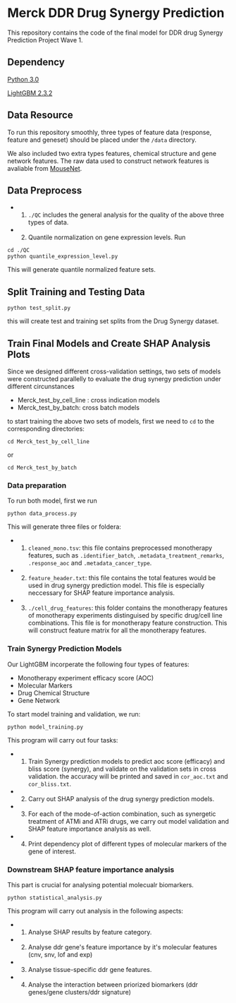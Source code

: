 # Merck DDR Drug Synergy Prediction

This repository contains the code of the final model for DDR drug Synergy Prediction Project Wave 1. 

## Dependency

[Python 3.0](https://www.python.org/download/releases/3.0/)

[LightGBM 2.3.2](https://lightgbm.readthedocs.io/en/latest/index.html)

## Data Resource

To run this repository smoothly, three types of feature data (response, feature and geneset) should be placed under the `/data` directory.  

We also included two extra types features, chemical structure and gene network features. The raw data used to construct network features is avaliable from [MouseNet](http://fntm.princeton.edu). 

## Data Preprocess

* 1. `./QC` includes the general analysis for the quality of the above three types of data.
* 2. Quantile normalization on gene expression levels. Run 
```
cd ./QC
python quantile_expression_level.py
```
This will generate quantile normalized feature sets.

## Split Training and Testing Data

```
python test_split.py
```
this will create test and training set splits from the Drug Synergy dataset.

## Train Final Models and Create SHAP Analysis Plots

Since we designed different cross-validation settings, two sets of models were constructed parallelly to evaluate the drug synergy prediction under different circunstances

* Merck_test_by_cell_line : cross indication models
* Merck_test_by_batch: cross batch models

to start training the above two sets of models, first we need to `cd` to the corresponding directories:
```
cd Merck_test_by_cell_line
``` 
or
```
cd Merck_test_by_batch
```

### Data preparation

To run both model, first we run

```
python data_process.py
```
This will generate three files or foldera:

* 1. `cleaned_mono.tsv`: this file contains preprocessed monotherapy features, such as `.identifier_batch`, `.metadata_treatment_remarks`, `.response_aoc` and `.metadata_cancer_type`.

* 2. `feature_header.txt`: this file contains the total features would be used in drug synergy prediction model. This file is especially neccessary for SHAP feature importance analysis.

* 3. `./cell_drug_features`: this folder contains the monotherapy features of monotherapy experiments distinguised by specific drug/cell line combinations. This file is for monotherapy feature construction.
This will construct feature matrix for all the monotherapy features.

### Train Synergy Prediction Models

Our LightGBM incorperate the following four types of features:
* Monotherapy experiment efficacy score (AOC)
* Molecular Markers
* Drug Chemical Structure
* Gene Network

To start model training and validation, we run:

```
python model_training.py
```

This program will carry out four tasks: 
* 1. Train Synergy prediction models to predict aoc score (efficacy) and bliss score (synergy), and validate on the validation sets in cross validation. the accuracy will be printed and saved in `cor_aoc.txt` and `cor_bliss.txt`.
* 2. Carry out SHAP analysis of the drug synergy prediction models.
* 3. For each of the mode-of-action combination, such as synergetic treatment of ATMi and ATRi drugs, we carry out model validation and SHAP feature importance analysis as well.
* 4. Print dependency plot of different types of molecular markers of the gene of interest.

### Downstream SHAP feature importance analysis

This part is crucial for analysing potential molecualr biomarkers. 

``` 
python statistical_analysis.py
``` 
This program will carry out analysis in the following aspects:

* 1. Analyse SHAP results by feature category.
* 2. Analyse ddr gene's feature importance by it's molecular features (cnv, snv, lof and exp)
* 3. Analyse tissue-specific ddr gene features.
* 4. Analyse the interaction between priorized biomarkers (ddr genes/gene clusters/ddr signature)
